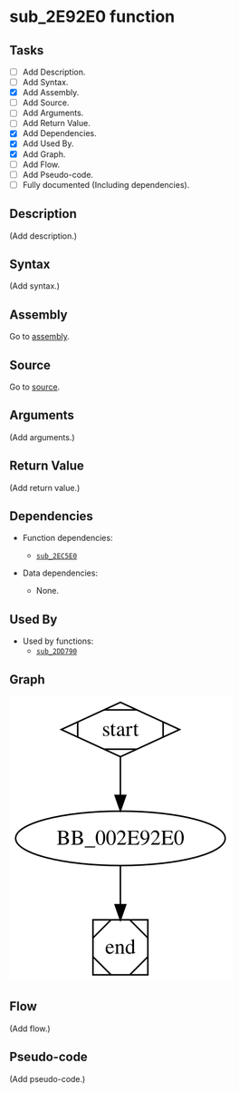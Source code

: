 # sub_2E92E0 function

## Tasks

- [ ] Add Description.
- [ ] Add Syntax.
- [X] Add Assembly.
- [ ] Add Source.
- [ ] Add Arguments.
- [ ] Add Return Value.
- [X] Add Dependencies.
- [X] Add Used By.
- [X] Add Graph.
- [ ] Add Flow.
- [ ] Add Pseudo-code.
- [ ] Fully documented (Including dependencies).

## Description

(Add description.)

## Syntax

(Add syntax.)

## Assembly

Go to [assembly](../asm/sub_2E92E0.asm).

## Source

Go to [source](../cc/sub_2E92E0.cc).

## Arguments

(Add arguments.)

## Return Value

(Add return value.)

## Dependencies

* Function dependencies:
  * [`sub_2EC5E0`](sub_2EC5E0.md)


* Data dependencies:
  * None.

## Used By

* Used by functions:
  * [`sub_2DD790`](sub_2DD790.md)

## Graph

![sub_2E92E0 Graph](../svg/sub_2E92E0.svg "sub_2E92E0 Graph")

## Flow

(Add flow.)

## Pseudo-code

(Add pseudo-code.)
